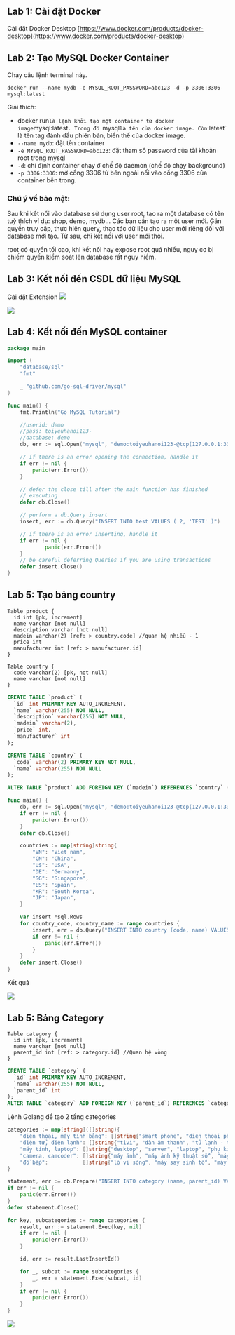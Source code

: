 
## Lab 1: Cài đặt Docker
Cài đặt Docker Desktop  [https://www.docker.com/products/docker-desktop](https://www.docker.com/products/docker-desktop)

## Lab 2: Tạo MySQL Docker Container
Chạy câu lệnh terminal này.
```
docker run --name mydb -e MYSQL_ROOT_PASSWORD=abc123 -d -p 3306:3306 mysql:latest
```

Giải thích:
* docker run` là lệnh khởi tạo một container từ docker image `mysql:latest`. Trong đó `mysql` là tên của docker image. Còn `:latest` là tên tag đánh dấu phiên bản, biến thể của docker image.
* `--name mydb`: đặt tên container
* `-e MYSQL_ROOT_PASSWORD=abc123`: đặt tham số password của tài khoản root trong mysql
* `-d`: chỉ định container chạy ở chế độ daemon (chế độ chạy background)
* `-p 3306:3306`: mở cổng 3306 từ bên ngoài nối vào cổng 3306 của container bên trong.

### Chú ý về  bảo mật:

Sau khi kết nối vào database sử dụng user root, tạo ra một database có tên tuỳ thích ví dụ: shop, demo, mydb... Các bạn cần tạo ra một user mới. Gán quyền truy cập, thực hiện query, thao tác dữ liệu cho user mới riêng đối với database mới tạo. Từ sau, chỉ kết nối với user mới thôi.

root có quyền tối cao, khi kết nối hay expose root quá nhiều, nguy cơ bị chiếm quyền kiểm soát lên database rất nguy hiểm.

## Lab 3: Kết nối đến CSDL dữ liệu MySQL

Cài đặt Extension
![](images/mysql_extension.jpg)

![](images/connect_db.jpg)


## Lab 4: Kết nối đến MySQL container
```go
package main

import (
	"database/sql"
	"fmt"

	_ "github.com/go-sql-driver/mysql"
)

func main() {
	fmt.Println("Go MySQL Tutorial")

	//userid: demo
	//pass: toiyeuhanoi123-
	//database: demo
	db, err := sql.Open("mysql", "demo:toiyeuhanoi123-@tcp(127.0.0.1:3306)/demo")

	// if there is an error opening the connection, handle it
	if err != nil {
		panic(err.Error())
	}

	// defer the close till after the main function has finished
	// executing
	defer db.Close()

	// perform a db.Query insert
	insert, err := db.Query("INSERT INTO test VALUES ( 2, 'TEST' )")

	// if there is an error inserting, handle it
	if err != nil {
			panic(err.Error())
	}
	// be careful deferring Queries if you are using transactions
	defer insert.Close()
}
```

## Lab 5: Tạo bảng country
```
Table product {
  id int [pk, increment]
  name varchar [not null]
  description varchar [not null]
  madein varchar(2) [ref: > country.code] //quan hệ nhiều - 1
  price int
  manufacturer int [ref: > manufacturer.id]
}

Table country {
  code varchar(2) [pk, not null]
  name varchar [not null]
}
```

```sql
CREATE TABLE `product` (
  `id` int PRIMARY KEY AUTO_INCREMENT,
  `name` varchar(255) NOT NULL,
  `description` varchar(255) NOT NULL,
  `madein` varchar(2),
  `price` int,
  `manufacturer` int
);

CREATE TABLE `country` (
  `code` varchar(2) PRIMARY KEY NOT NULL,
  `name` varchar(255) NOT NULL
);

ALTER TABLE `product` ADD FOREIGN KEY (`madein`) REFERENCES `country` (`code`);
```

```go
func main() {
	db, err := sql.Open("mysql", "demo:toiyeuhanoi123-@tcp(127.0.0.1:3306)/demo")
	if err != nil {
		panic(err.Error())
	}
	defer db.Close()

	countries := map[string]string{
		"VN": "Viet nam",
		"CN": "China",
		"US": "USA",
		"DE": "Germanny",
		"SG": "Singapore",
		"ES": "Spain",
		"KR": "South Korea",
		"JP": "Japan",
	}

	var insert *sql.Rows
	for country_code, country_name := range countries {
		insert, err = db.Query("INSERT INTO country (code, name) VALUES ('" + country_code + "', '" + country_name + "')")
		if err != nil {
			panic(err.Error())
		}
	}
	defer insert.Close()
}
```

Kết quả

![](images/country.jpg)

## Lab 5: Bảng Category

```
Table category {
  id int [pk, increment]
  name varchar [not null]
  parent_id int [ref: > category.id] //Quan hệ vòng
}
```

```sql
CREATE TABLE `category` (
  `id` int PRIMARY KEY AUTO_INCREMENT,
  `name` varchar(255) NOT NULL,
  `parent_id` int
);
ALTER TABLE `category` ADD FOREIGN KEY (`parent_id`) REFERENCES `category` (`id`);
```

Lệnh Golang để tạo 2 tầng categories

```go
categories := map[string]([]string){
	"điện thoại, máy tính bảng": []string{"smart phone", "điện thoại phổ thông", "máy tính bảng", "máy đọc sách"},
	"điện tử, điện lạnh": []string{"tivi", "dàn âm thanh", "tủ lạnh - tủ mát", "máy điều hoà", "phụ kiện điện lạnh", "máy giặt", "hút bụi", "lọc không khí", "rủa bát"},
	"máy tính, laptop": []string{"desktop", "server", "laptop", "phụ kiện máy tính"},
	"camera, camcoder": []string{"máy ảnh", "máy ảnh kỹ thuật số", "máy quay phim", "camera giám sá", "camera hành trình", "balo", "ống kính"},
	"đồ bếp":           []string{"lò vi sóng", "máy say sinh tố", "máy đánh trứng", "bếp từ", "bếp hồng ngoại", "bếp ga"},
}

statement, err := db.Prepare("INSERT INTO category (name, parent_id) VALUES (?, ?)")
if err != nil {
	panic(err.Error())
}
defer statement.Close()

for key, subcategories := range categories {
	result, err := statement.Exec(key, nil)
	if err != nil {
		panic(err.Error())
	}

	id, err := result.LastInsertId()

	for _, subcat := range subcategories {
		_, err = statement.Exec(subcat, id)
	}
	if err != nil {
		panic(err.Error())
	}
}
```

![](images/category.jpg)
